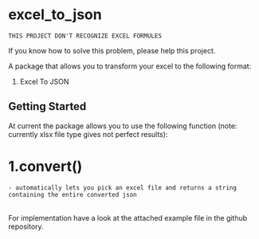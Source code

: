 # excel_to_json
```
THIS PROJECT DON'T RECOGNIZE EXCEL FORMULES
```

If you know how to solve this problem, please help this project.

A package that allows you to transform your excel to the following format:
1. Excel To JSON

## Getting Started

At current the package allows you to use the following function (note: currently xlsx file type gives not perfect results):<br />
# 1.convert()<br />
    - automatically lets you pick an excel file and returns a string containing the entire converted json
<br />
For implementation have a look at the attached example file in the github repository.<br />       
